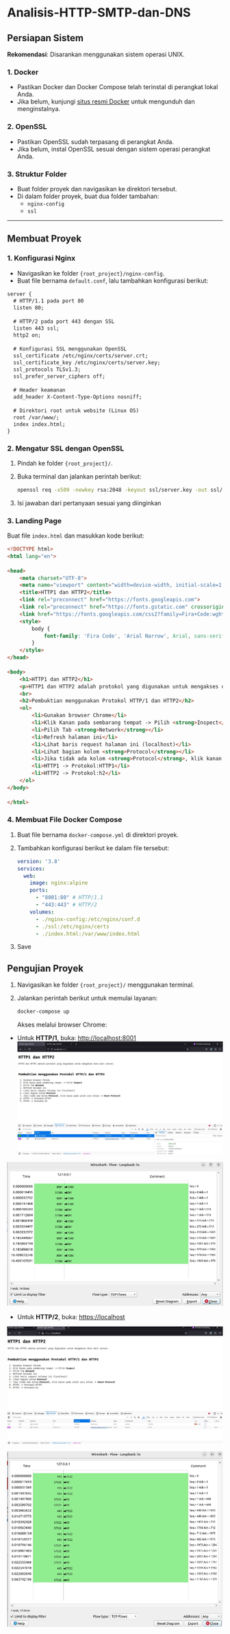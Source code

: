 # Analisis-HTTP-SMTP-dan-DNS


## Persiapan Sistem
**Rekomendasi**: Disarankan menggunakan sistem operasi UNIX.

### 1. Docker
- Pastikan Docker dan Docker Compose telah terinstal di perangkat lokal Anda.
- Jika belum, kunjungi [situs resmi Docker](https://www.docker.com) untuk mengunduh dan menginstalnya.

### 2. OpenSSL
- Pastikan OpenSSL sudah terpasang di perangkat Anda.
- Jika belum, instal OpenSSL sesuai dengan sistem operasi perangkat Anda.

### 3. Struktur Folder
- Buat folder proyek dan navigasikan ke direktori tersebut.
- Di dalam folder proyek, buat dua folder tambahan:  
  - `nginx-config`  
  - `ssl`

---

## Membuat Proyek

### 1. Konfigurasi Nginx
- Navigasikan ke folder `{root_project}/nginx-config`.
- Buat file bernama `default.conf`, lalu tambahkan konfigurasi berikut:

```nginx
server {
  # HTTP/1.1 pada port 80
  listen 80;

  # HTTP/2 pada port 443 dengan SSL
  listen 443 ssl;
  http2 on;

  # Konfigurasi SSL menggunakan OpenSSL
  ssl_certificate /etc/nginx/certs/server.crt;
  ssl_certificate_key /etc/nginx/certs/server.key;
  ssl_protocols TLSv1.3;
  ssl_prefer_server_ciphers off;

  # Header keamanan
  add_header X-Content-Type-Options nosniff;

  # Direktori root untuk website (Linux OS)
  root /var/www/;
  index index.html;
} 
```
### 2. Mengatur SSL dengan OpenSSL
1. Pindah ke folder `{root_project}/`.
2. Buka terminal dan jalankan perintah berikut:

   ```bash
   openssl req -x509 -newkey rsa:2048 -keyout ssl/server.key -out ssl/server.crt -days 365 -nodes 
   ```
3. Isi jawaban dari pertanyaan sesuai yang diinginkan


### 3. Landing Page

Buat file `index.html` dan masukkan kode berikut:

```html
<!DOCTYPE html>
<html lang="en">

<head>
    <meta charset="UTF-8">
    <meta name="viewport" content="width=device-width, initial-scale=1.0">
    <title>HTTP1 dan HTTP2</title>
    <link rel="preconnect" href="https://fonts.googleapis.com">
    <link rel="preconnect" href="https://fonts.gstatic.com" crossorigin>
    <link href="https://fonts.googleapis.com/css2?family=Fira+Code:wght@300..700&family=Roboto+Slab:wght@100..900&display=swap" rel="stylesheet">
    <style>
        body {
            font-family: 'Fira Code', 'Arial Narrow', Arial, sans-serif, sans-serif;
        }
    </style>
</head>

<body>
    <h1>HTTP1 dan HTTP2</h1>
    <p>HTTP1 dan HTTP2 adalah protokol yang digunakan untuk mengakses data dari server.</p>
    <br>
    <h2>Pembuktian menggunakan Protokol HTTP/1 dan HTTP2</h2>
    <ol>
        <li>Gunakan browser Chrome</li>
        <li>Klik Kanan pada sembarang tempat -> Pilih <strong>Inspect</strong></li>
        <li>Pilih Tab <strong>Network</strong></li>
        <li>Refresh halaman ini</li>
        <li>Lihat baris request halaman ini (localhost)</li>
        <li>Lihat bagian kolom <strong>Protocol</strong></li>
        <li>Jika tidak ada kolom <strong>Protocol</strong>, klik kanan pada salah satu kolom -> <strong>Check Protocol</strong></li>
        <li>HTTP1 -> Protokol:HTTP1</li>
        <li>HTTP2 -> Protokol:h2</li>
    </ol>
</body>

</html>
```
   
  ### 4. Membuat File Docker Compose
1. Buat file bernama `docker-compose.yml` di direktori proyek.
2. Tambahkan konfigurasi berikut ke dalam file tersebut:

   ```yaml
   version: '3.8'
   services:
     web:
       image: nginx:alpine
       ports:
         - "8001:80" # HTTP/1.1
         - "443:443" # HTTP/2
       volumes:
         - ./nginx-config:/etc/nginx/conf.d
         - ./ssl:/etc/nginx/certs
         - ./index.html:/var/www/index.html
    ```
3. Save

## Pengujian Proyek
1. Navigasikan ke folder `{root_project}/` menggunakan terminal.
2. Jalankan perintah berikut untuk memulai layanan:

   ```bash
   docker-compose up
   ```

   Akses melalui browser Chrome:
- Untuk **HTTP/1**, buka: [http://localhost:8001](http://localhost:8001)
![Deskripsi Gambar](https://github.com/Harrydhe/Analisis-HTTP-SMTP-dan-DNS/blob/main/assets/http1%20protocol.jpg)

![Deskripsi Gambar](https://github.com/Harrydhe/Analisis-HTTP-SMTP-dan-DNS/blob/main/assets/Screenshot%202024-11-28%20214303.jpg)



- Untuk **HTTP/2**, buka: [https://localhost](https://localhost)

![Deskripsi Gambar](https://github.com/Harrydhe/Analisis-HTTP-SMTP-dan-DNS/blob/main/assets/http2protocol.jpg)

![Deskripsi Gambar](https://github.com/Harrydhe/Analisis-HTTP-SMTP-dan-DNS/blob/main/assets/http2.jpg)


